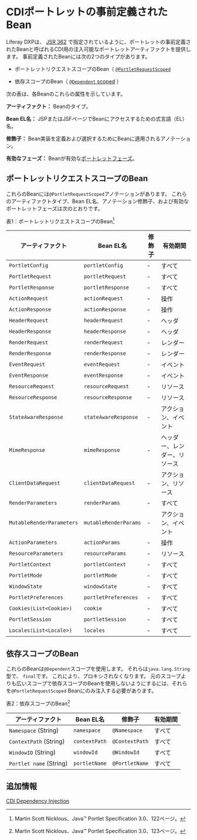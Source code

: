# CDIポートレットの事前定義されたBean

Liferay DXPは、 [JSR 362](https://jcp.org/en/jsr/detail?id=362) で指定されているように、ポートレットの事前定義されたBeanと呼ばれるCDI用の注入可能なポートレットアーティファクトを提供します。  事前定義されたBeanには次の2つのタイプがあります。

* ポートレットリクエストスコープのBean（ [`@PortletRequestScoped`](https://learn.liferay.com/reference/latest/en/portlet-api/javax/portlet/annotations/PortletRequestScoped.html)

* 依存スコープのBean（ [`@Dependent` scoped](https://docs.oracle.com/javaee/7/api/javax/enterprise/context/Dependent.html) ）

次の表は、各Beanのこれらの属性を示しています。

**アーティファクト：** Beanのタイプ。

**Bean EL名：** JSPまたはJSFページでBeanにアクセスするための式言語（EL）名。

**修飾子：** Bean実装を定義および選択するためにBeanに適用されるアノテーション。

**有効なフェーズ：** Beanが有効な[ポートレットフェーズ](../../reference/portlets.md)。

<a name="portlet-request-scoped-beans" />

## ポートレットリクエストスコープのBean

これらのBeanには`@PortletRequestScoped`アノテーションがあります。 これらのアーティファクトタイプ、Bean EL名、アノテーション修飾子、および有効なポートレットフェーズは次のとおりです。

表1：ポートレットリクエストスコープのBean[^1]

| アーティファクト                      | Bean EL名              | 修飾子 | 有効期間           |
| ----------------------------- | --------------------- | --- | -------------- |
| `PortletConfig`               | `portletConfig`       | -   | すべて            |
| `PortletRequest`              | `portletRequest`      | -   | すべて            |
| `PortletResponse`             | `portletResponse`     | -   | すべて            |
| `ActionRequest`               | `actionRequest`       | -   | 操作             |
| `ActionResponse`              | `actionResponse`      | -   | 操作             |
| `HeaderRequest`               | `headerRequest`       | -   | ヘッダ            |
| `HeaderResponse`              | `headerResponse`      | -   | ヘッダ            |
| `RenderRequest`               | `renderRequest`       | -   | レンダー           |
| `RenderResponse`              | `renderResponse`      | -   | レンダー           |
| `EventRequest`                | `eventRequest`        | -   | イベント           |
| `EventResponse`               | `eventResponse`       | -   | イベント           |
| `ResourceRequest`             | `resourceRequest`     | -   | リソース           |
| `ResourceResponse`            | `resourceResponse`    | -   | リソース           |
| `StateAwareResponse`          | `stateAwareResponse`  | -   | アクション、イベント     |
| `MimeResponse`                | `mimeResponse`        | -   | ヘッダー、レンダー、リソース |
| `ClientDataRequest`           | `clientDataRequest`   | -   | アクション、リソース     |
| `RenderParameters`            | `renderParams`        | -   | すべて            |
| `MutableRenderParameters`     | `mutableRenderParams` | -   | アクション、イベント     |
| `ActionParameters`            | `actionParams`        | -   | 操作             |
| `ResourceParameters`          | `resourceParams`      | -   | リソース           |
| `PortletContext`              | `portletContext`      | -   | すべて            |
| `PortletMode`                 | `portletMode`         | -   | すべて            |
| `WindowState`                 | `windowState`         | -   | すべて            |
| `PortletPreferences`          | `portletPreferences`  | -   | すべて            |
| `Cookies(List<Cookie>)` | `cookie`              | -   | すべて            |
| `PortletSession`              | `portletSession`      | -   | すべて            |
| `Locales(List<Locale>)` | `locales`             | -   | すべて            |

<a name="dependent-scoped-beans" />

## 依存スコープのBean

これらのBeanは`@Dependent`スコープを使用します。 それらは`java.lang.String`型で、 `final`です。 これにより、プロキシされなくなります。  元のスコープよりも広いスコープで依存スコープのBeanを使用しないようにするには、それらを`@PortletRequestScoped` Beanにのみ注入する必要があります。

表2：依存スコープのBean[^2]

| アーティファクト                | Bean EL名      | 修飾子            | 有効期間 |
| ----------------------- | ------------- | -------------- | ---- |
| `Namespace` (String)    | `namespace`   | `@Namespace`   | すべて  |
| `ContextPath` (String)  | `contextPath` | `@ContextPath` | すべて  |
| `WindowID` (String)     | `windowId`    | `@WindowId`    | すべて  |
| `Portlet name` (String) | `portletName` | `@PortletName` | すべて  |

<a name="additional-information" />

## 追加情報

[CDI Dependency Injection](../../../core-frameworks/dependency-injection.md)

[^1]: Martin Scott Nicklous、Java&trade; Portlet Specification 3.0、122ページ。

[^2]: Martin Scott Nicklous、Java&trade; Portlet Specification 3.0、123ページ。